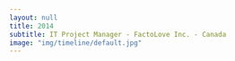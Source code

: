 ```yaml
---
layout: null
title: 2014
subtitle: IT Project Manager - FactoLove Inc. - Canada
image: "img/timeline/default.jpg"
---
```

